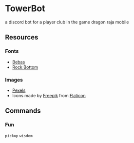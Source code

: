 # TowerBot
 a discord bot for a player club in the game dragon raja mobile

## Resources
### Fonts
- [Bebas](http://bebasfont.com/)
- [Rock Bottom](https://www.creativefabrica.com/product/rock-bottom/ref/235713/)

### Images
- [Pexels](https://www.pexels.com/)
- Icons made by [Freepik](https://www.flaticon.com/authors/freepik) from [Flaticon](https://www.flaticon.com/)

## Commands
### Fun
`pickup` `wisdom`
